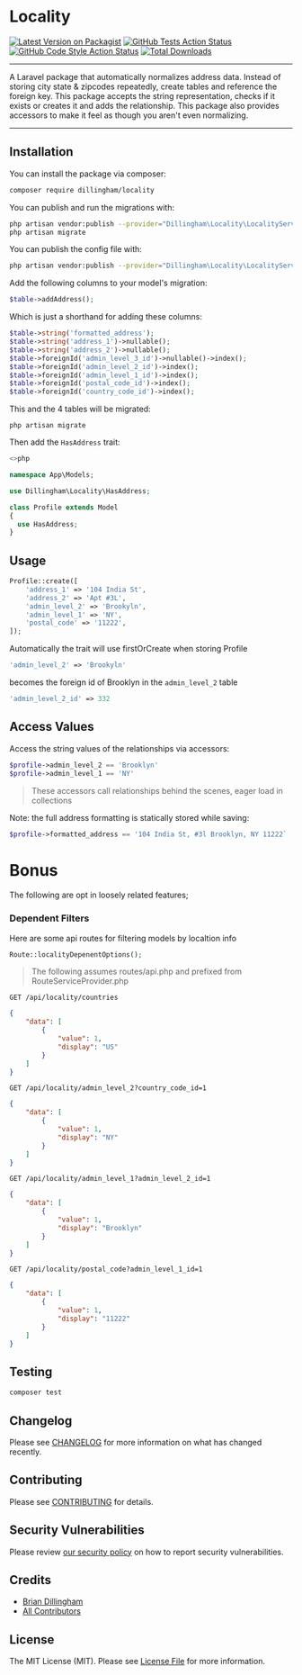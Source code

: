 # Locality

[![Latest Version on Packagist](https://img.shields.io/packagist/v/dillingham/locality.svg?style=flat-square)](https://packagist.org/packages/dillingham/locality)
[![GitHub Tests Action Status](https://img.shields.io/github/workflow/status/dillingham/locality/run-tests?label=tests)](https://github.com/dillingham/locality/actions?query=workflow%3Arun-tests+branch%3Amain)
[![GitHub Code Style Action Status](https://img.shields.io/github/workflow/status/dillingham/locality/Check%20&%20fix%20styling?label=code%20style)](https://github.com/dillingham/locality/actions?query=workflow%3A"Check+%26+fix+styling"+branch%3Amain)
[![Total Downloads](https://img.shields.io/packagist/dt/dillingham/locality.svg?style=flat-square)](https://packagist.org/packages/dillingham/locality)

---

A Laravel package that automatically normalizes address data. Instead of storing city state & zipcodes repeatedly, create tables and reference the foreign key. This package accepts the string representation, checks if it exists or creates it and adds the relationship. This package also provides accessors to make it feel as though you aren't even normalizing.

---

## Installation

You can install the package via composer:

```bash
composer require dillingham/locality
```

You can publish and run the migrations with:

```bash
php artisan vendor:publish --provider="Dillingham\Locality\LocalityServiceProvider" --tag="locality-migrations"
php artisan migrate
```

You can publish the config file with:
```bash
php artisan vendor:publish --provider="Dillingham\Locality\LocalityServiceProvider" --tag="locality-config"
```

Add the following columns to your model's migration:

```php
$table->addAddress();
```
Which is just a shorthand for adding these columns:
```php
$table->string('formatted_address');
$table->string('address_1')->nullable();
$table->string('address_2')->nullable();
$table->foreignId('admin_level_3_id')->nullable()->index();
$table->foreignId('admin_level_2_id')->index();
$table->foreignId('admin_level_1_id')->index();
$table->foreignId('postal_code_id')->index();
$table->foreignId('country_code_id')->index();
```

This and the 4 tables will be migrated:
```
php artisan migrate
```

Then add the `HasAddress` trait:

```php
<>php

namespace App\Models;

use Dillingham\Locality\HasAddress;

class Profile extends Model
{
  use HasAddress;
}
```

## Usage

```php
Profile::create([
    'address_1' => '104 India St',
    'address_2' => 'Apt #3L',
    'admin_level_2' => 'Brookyln',    
    'admin_level_1' => 'NY',
    'postal_code' => '11222',
]);
```
Automatically the trait will use firstOrCreate when storing Profile

```php
'admin_level_2' => 'Brookyln'
```
becomes the foreign id of Brooklyn in the `admin_level_2` table

```php
'admin_level_2_id' => 332
```

## Access Values

Access the string values of the relationships via accessors:

```php
$profile->admin_level_2 == 'Brooklyn'
$profile->admin_level_1 == 'NY'
```
> These accessors call relationships behind the scenes, eager load in collections

Note: the full address formatting is statically stored while saving:
```php
$profile->formatted_address == '104 India St, #3l Brooklyn, NY 11222`
```

# Bonus

The following are opt in loosely related features;

### Dependent Filters

Here are some api routes for filtering models by localtion info

```php
Route::localityDepenentOptions();
```
> The following assumes routes/api.php and prefixed from RouteServiceProvider.php
```
GET /api/locality/countries
```
```json
{
    "data": [
        {
            "value": 1,
            "display": "US"
        }
    ]
}
```
```
GET /api/locality/admin_level_2?country_code_id=1
```
```json
{
    "data": [
        {
            "value": 1,
            "display": "NY"
        }
    ]
}
```
```
GET /api/locality/admin_level_1?admin_level_2_id=1
```
```json
{
    "data": [
        {
            "value": 1,
            "display": "Brooklyn"
        }
    ]
}
```
```
GET /api/locality/postal_code?admin_level_1_id=1
```
```json
{
    "data": [
        {
            "value": 1,
            "display": "11222"
        }
    ]
}
```

## Testing

```bash
composer test
```

## Changelog

Please see [CHANGELOG](CHANGELOG.md) for more information on what has changed recently.

## Contributing

Please see [CONTRIBUTING](.github/CONTRIBUTING.md) for details.

## Security Vulnerabilities

Please review [our security policy](../../security/policy) on how to report security vulnerabilities.

## Credits

- [Brian Dillingham](https://github.com/dillingham)
- [All Contributors](../../contributors)

## License

The MIT License (MIT). Please see [License File](LICENSE.md) for more information.
